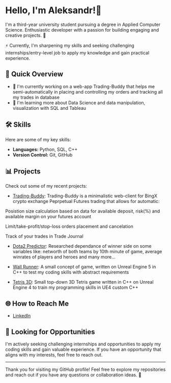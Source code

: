 # Hello, I'm Aleksandr!👋

I'm a third-year university student pursuing a degree in Applied Computer Science. Enthusiastic developer with a passion for building engaging and creative projects. 🐍

⚡ Currently, I'm sharpening my skills and seeking challenging internships/entry-level job to apply my knowledge and gain practical experience.

## 🚀 Quick Overview

- 🔭 I'm currently working on a web-app Trading-Buddy that helps me semi-automatically in placing and controlling my orders and tracking all my trades in database
- 🌱 I'm learning more about Data Science and data manipulation, visualization with SQL and Tableau

## 🛠️ Skills

Here are some of my key skills:

- **Languages:** Python, SQL, C++
- **Version Control:** Git, GitHub

## 📊 Projects

Check out some of my recent projects:

- [Trading-Buddy](https://github.com/avtorgenii/Trading-Buddy): Trading-Buddy is a minimalistic web-client for BingX crypto exchange Peprpetual Futures trading that allows for automatic:

Posistion size calculation based on data for available deposit, risk(%) and available margin on your futures account


Limit/take-profit/stop-loss orders placement and cancelation


Track of your trades in Trade Journal


- [Dota2 Predictor](https://github.com/avtorgenii/Dota2-Predictor): Researched dependance of winner side on some variables like: networth of both teams by 10th minute of game, average winrates of players and heroes and many more...

- [Wall Runner](https://www.youtube.com/watch?v=oX66cVdw-3w): A small concept of game, written on Unreal Engine 5 in C++ to test my coding skills with abstract requirements

- [Tetris 3D](https://github.com/avtorgenii/Dota2-Predictor): Small top-down 3D Tetris game written in C++ on Unreal Engine 4 to train my programming skills in UE4 custom C++

## 🌐 How to Reach Me

- [LinkedIn](https://www.linkedin.com/in/alshestakov)

## 🤝 Looking for Opportunities

I'm actively seeking challenging internships and opportunities to apply my coding skills and gain valuable experience. If you have an opportunity that aligns with my interests, feel free to reach out.

---

Thank you for visiting my GitHub profile! Feel free to explore my repositories and reach out if you have any questions or collaboration ideas. 🥶
